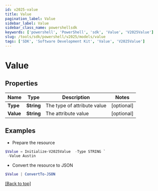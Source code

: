 ```yaml
---
id: v2025-value
title: Value
pagination_label: Value
sidebar_label: Value
sidebar_class_name: powershellsdk
keywords: ['powershell', 'PowerShell', 'sdk', 'Value', 'V2025Value']
slug: /tools/sdk/powershell/v2025/models/value
tags: ['SDK', 'Software Development Kit', 'Value', 'V2025Value']
---
```


# Value

## Properties

| Name      | Type       | Description                 | Notes      |
| --------- | ---------- | --------------------------- | ---------- |
| **Type**  | **String** | The type of attribute value | [optional] |
| **Value** | **String** | The attribute value         | [optional] |

## Examples

- Prepare the resource

```powershell
$Value = Initialize-V2025Value  -Type STRING `
 -Value Austin
```

- Convert the resource to JSON

```powershell
$Value | ConvertTo-JSON
```

[[Back to top]](#)
